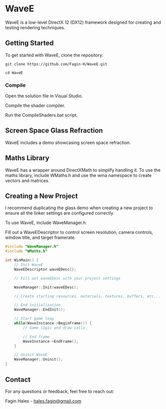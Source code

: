 # WaveE

WaveE is a low-level DirectX 12 (DX12) framework designed for creating and testing rendering techniques.

## Getting Started

To get started with WaveE, clone the repository:

```git
git clone https://github.com/Fagin-H/WaveE.git

cd WaveE
```

### Compile

Open the solution file in Visual Studio.

Compile the shader compiler.

Run the CompileShaders.bat script.

## Screen Space Glass Refraction

WaveE includes a demo showcasing screen space refraction.

## Maths Library

WaveE has a wrapper around DirectXMath to simplify handling it. To use the maths library, include WMaths.h and use the wma namespace to create vectors and matrices.

## Creating a New Project

I recommend duplicating the glass demo when creating a new project to ensure all the linker settings are configured correctly.

To use WaveE, include WaveManager.h.

Fill out a WaveEDescriptor to control screen resolution, camera controls, window title, and target framerate.

```cpp
#include "WaveManager.h"
#include "WMaths.h"

int WinMain() {
    // Init WaveE
    WaveEDescriptor waveEDesc{};

    // Fill out waveEDesc with your project settings

    WaveManager::Init(waveEDesc);

    // Create starting resources, materials, textures, buffers, etc...

    // End initialization
    WaveManager::EndInit();

    // Start game loop
    while(WaveInstance->BeginFrame()) {
        // Game logic and draw calls

        // End frame
        WaveInstance->EndFrame();
    }

    // Uninit WaveE
    WaveManager::Uninit();
}
```

## Contact
For any questions or feedback, feel free to reach out:

Fagin Hales - hales.fagin@gmail.com